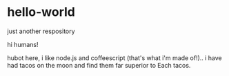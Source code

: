 # hello-world
just another respository 

hi humans!

hubot here, i like node.js and coffeescript (that's what i'm made of!)..
i have had tacos on the moon and find them far superior to Each tacos.

